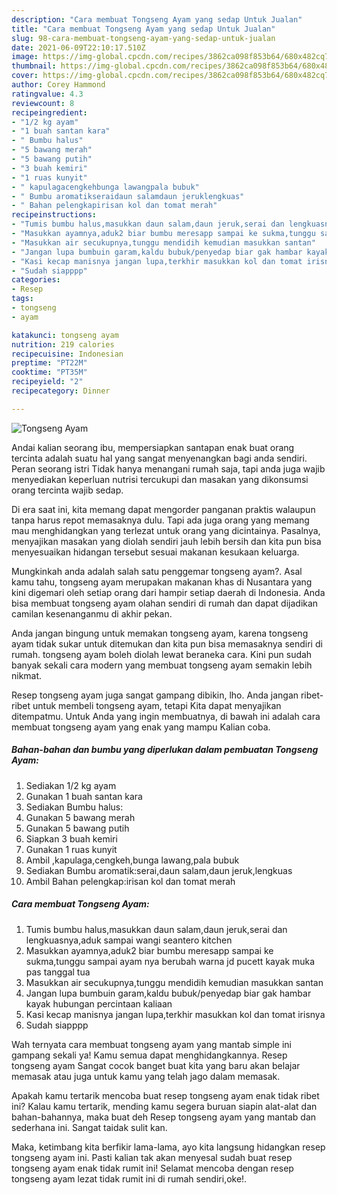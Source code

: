 ```yaml
---
description: "Cara membuat Tongseng Ayam yang sedap Untuk Jualan"
title: "Cara membuat Tongseng Ayam yang sedap Untuk Jualan"
slug: 98-cara-membuat-tongseng-ayam-yang-sedap-untuk-jualan
date: 2021-06-09T22:10:17.510Z
image: https://img-global.cpcdn.com/recipes/3862ca098f853b64/680x482cq70/tongseng-ayam-foto-resep-utama.jpg
thumbnail: https://img-global.cpcdn.com/recipes/3862ca098f853b64/680x482cq70/tongseng-ayam-foto-resep-utama.jpg
cover: https://img-global.cpcdn.com/recipes/3862ca098f853b64/680x482cq70/tongseng-ayam-foto-resep-utama.jpg
author: Corey Hammond
ratingvalue: 4.3
reviewcount: 8
recipeingredient:
- "1/2 kg ayam"
- "1 buah santan kara"
- " Bumbu halus"
- "5 bawang merah"
- "5 bawang putih"
- "3 buah kemiri"
- "1 ruas kunyit"
- " kapulagacengkehbunga lawangpala bubuk"
- " Bumbu aromatikseraidaun salamdaun jeruklengkuas"
- " Bahan pelengkapirisan kol dan tomat merah"
recipeinstructions:
- "Tumis bumbu halus,masukkan daun salam,daun jeruk,serai dan lengkuasnya,aduk sampai wangi seantero kitchen"
- "Masukkan ayamnya,aduk2 biar bumbu meresapp sampai ke sukma,tunggu sampai ayam nya berubah warna jd pucett kayak muka pas tanggal tua"
- "Masukkan air secukupnya,tunggu mendidih kemudian masukkan santan"
- "Jangan lupa bumbuin garam,kaldu bubuk/penyedap biar gak hambar kayak hubungan percintaan kaliaan"
- "Kasi kecap manisnya jangan lupa,terkhir masukkan kol dan tomat irisnya"
- "Sudah siapppp"
categories:
- Resep
tags:
- tongseng
- ayam

katakunci: tongseng ayam 
nutrition: 219 calories
recipecuisine: Indonesian
preptime: "PT22M"
cooktime: "PT35M"
recipeyield: "2"
recipecategory: Dinner

---
```



![Tongseng Ayam](https://img-global.cpcdn.com/recipes/3862ca098f853b64/680x482cq70/tongseng-ayam-foto-resep-utama.jpg)

Andai kalian seorang ibu, mempersiapkan santapan enak buat orang tercinta adalah suatu hal yang sangat menyenangkan bagi anda sendiri. Peran seorang istri Tidak hanya menangani rumah saja, tapi anda juga wajib menyediakan keperluan nutrisi tercukupi dan masakan yang dikonsumsi orang tercinta wajib sedap.

Di era  saat ini, kita memang dapat mengorder panganan praktis walaupun tanpa harus repot memasaknya dulu. Tapi ada juga orang yang memang mau menghidangkan yang terlezat untuk orang yang dicintainya. Pasalnya, menyajikan masakan yang diolah sendiri jauh lebih bersih dan kita pun bisa menyesuaikan hidangan tersebut sesuai makanan kesukaan keluarga. 



Mungkinkah anda adalah salah satu penggemar tongseng ayam?. Asal kamu tahu, tongseng ayam merupakan makanan khas di Nusantara yang kini digemari oleh setiap orang dari hampir setiap daerah di Indonesia. Anda bisa membuat tongseng ayam olahan sendiri di rumah dan dapat dijadikan camilan kesenanganmu di akhir pekan.

Anda jangan bingung untuk memakan tongseng ayam, karena tongseng ayam tidak sukar untuk ditemukan dan kita pun bisa memasaknya sendiri di rumah. tongseng ayam boleh diolah lewat beraneka cara. Kini pun sudah banyak sekali cara modern yang membuat tongseng ayam semakin lebih nikmat.

Resep tongseng ayam juga sangat gampang dibikin, lho. Anda jangan ribet-ribet untuk membeli tongseng ayam, tetapi Kita dapat menyajikan ditempatmu. Untuk Anda yang ingin membuatnya, di bawah ini adalah cara membuat tongseng ayam yang enak yang mampu Kalian coba.

<!--inarticleads1-->

##### Bahan-bahan dan bumbu yang diperlukan dalam pembuatan Tongseng Ayam:

1. Sediakan 1/2 kg ayam
1. Gunakan 1 buah santan kara
1. Sediakan  Bumbu halus:
1. Gunakan 5 bawang merah
1. Gunakan 5 bawang putih
1. Siapkan 3 buah kemiri
1. Gunakan 1 ruas kunyit
1. Ambil  ,kapulaga,cengkeh,bunga lawang,pala bubuk
1. Sediakan  Bumbu aromatik:serai,daun salam,daun jeruk,lengkuas
1. Ambil  Bahan pelengkap:irisan kol dan tomat merah




<!--inarticleads2-->

##### Cara membuat Tongseng Ayam:

1. Tumis bumbu halus,masukkan daun salam,daun jeruk,serai dan lengkuasnya,aduk sampai wangi seantero kitchen
1. Masukkan ayamnya,aduk2 biar bumbu meresapp sampai ke sukma,tunggu sampai ayam nya berubah warna jd pucett kayak muka pas tanggal tua
1. Masukkan air secukupnya,tunggu mendidih kemudian masukkan santan
1. Jangan lupa bumbuin garam,kaldu bubuk/penyedap biar gak hambar kayak hubungan percintaan kaliaan
1. Kasi kecap manisnya jangan lupa,terkhir masukkan kol dan tomat irisnya
1. Sudah siapppp




Wah ternyata cara membuat tongseng ayam yang mantab simple ini gampang sekali ya! Kamu semua dapat menghidangkannya. Resep tongseng ayam Sangat cocok banget buat kita yang baru akan belajar memasak atau juga untuk kamu yang telah jago dalam memasak.

Apakah kamu tertarik mencoba buat resep tongseng ayam enak tidak ribet ini? Kalau kamu tertarik, mending kamu segera buruan siapin alat-alat dan bahan-bahannya, maka buat deh Resep tongseng ayam yang mantab dan sederhana ini. Sangat taidak sulit kan. 

Maka, ketimbang kita berfikir lama-lama, ayo kita langsung hidangkan resep tongseng ayam ini. Pasti kalian tak akan menyesal sudah buat resep tongseng ayam enak tidak rumit ini! Selamat mencoba dengan resep tongseng ayam lezat tidak rumit ini di rumah sendiri,oke!.

